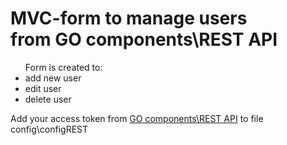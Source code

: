 <h1> MVC-form to manage users<br>
from GO components\REST API</h1>

<ul> Form is created to:
<li> add new user
<li> edit user
<li> delete user
</ul> 

<link>Add your access token from <a href="https://gorest.co.in/">GO components\REST API</a> to file config\configREST </p>